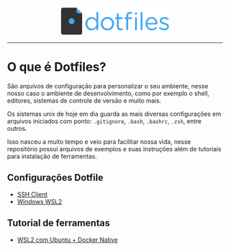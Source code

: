 <div align="center">
    <img  src="dotfiles.png"/>
</div>

---

# O que é Dotfiles?

São arquivos de configuração para personalizar o seu ambiente, nesse nosso caso o ambiente de desenvolvimento, como por exemplo o shell, editores, sistemas de controle de versão e muito mais.

Os sistemas unix de hoje em dia guarda as mais diversas configurações em arquivos iniciados com ponto: `.gitignore`, `.bash`, `.bashrc`, `.zsh`, entre outros.

Isso nasceu a muito tempo e veio para facilitar nossa vida, nesse repositório possui arquivos de exemplos e suas instruções além de tutoriais para instalação de ferramentas.

## Configurações Dotfile

- [SSH Client](./.ssh)
- [Windows WSL2](./windows/wsl2/)

## Tutorial de ferramentas
- [WSL2 com Ubuntu + Docker Native](./windows/wsl2/docker/)
